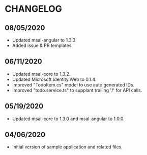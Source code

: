 # CHANGELOG

## 08/05/2020

* Updated msal-angular to 1.3.3
* Added issue & PR templates

## 06/11/2020

* Updated msal-core to 1.3.2.
* Updated Microsoft.Identity.Web to 0.1.4.
* Improved "TodoItem.cs" model to use auto generated IDs.
* Improved "todo.service.ts" to supplant trailing '/' for API calls.

## 05/19/2020

* Updated msal-core to 1.3.0 and msal-angular to 1.0.0.

## 04/06/2020

* Initial version of sample application and related files.
